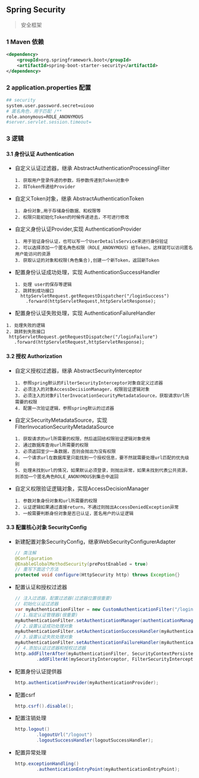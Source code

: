 ## Spring Security
> 安全框架
### 1 Maven 依赖
```xml
<dependency>
    <groupId>org.springframework.boot</groupId>
    <artifactId>spring-boot-starter-security</artifactId>
</dependency>
```
### 2 application.properties 配置
```sh
## security
system.user.password.secret=uiouo
# 匿名角色，用于匹配 /**
role.anonymous=ROLE_ANONYMOUS
#server.servlet.session.timeout=
```
### 3 逻辑
#### 3.1 身份认证 Authentication
- 自定义认证过滤器，继承 AbstractAuthenticationProcessingFilter
  ```
  1. 获取用户登录传递的参数，将参数传递到Token对象中
  2. 将Token传递给Provider
  ```
- 自定义Token对象，继承 AbstractAuthenticationToken
  ```
  1. 身份对象,用于存储身份数据、和权限等
  2. 权限只能初始化Token的时候传递进去，不可进行修改
  ```
- 自定义身份认证Provider,实现 AuthenticationProvider
  ```
  1. 用于验证身份认证，也可以写一个UserDetailsService来进行身份验证
  2. 可以选择添加一个匿名角色权限（ROLE_ANONYMOUS）给Token，这样就可以访问匿名用户能访问的资源
  3. 获取认证的对象和权限(角色集合),创建一个新Token，返回新Token
  ```
- 配置身份认证成功处理，实现 AuthenticationSuccessHandler
  ```
  1. 处理 user的保存等逻辑
  2. 跳转到成功接口
    httpServletRequest.getRequestDispatcher("/loginSuccess")
      .forward(httpServletRequest,httpServletResponse);
  ```
- 配置身份认证失败处理，实现 AuthenticationFailureHandler
 ```
 1. 处理失败的逻辑
 2. 跳转到失败接口
  httpServletRequest.getRequestDispatcher("/loginFailure")
    .forward(httpServletRequest,httpServletResponse);
 ```

#### 3.2 授权 Authorization
- 自定义授权过滤器，继承 AbstractSecurityInterceptor
  ```
  1. 参照spring默认的FilterSecurityInterceptor对象自定义过滤器
  2. 必须注入的对象AccessDecisionManager，权限验证逻辑对象
  3. 必须注入的对象FilterInvocationSecurityMetadataSource，获取请求Url所需要的权限
  4. 配置一次验证逻辑，参照spring默认的过滤器
  ```
- 自定义SecurityMetadataSource，实现FilterInvocationSecurityMetadataSource
  ```
  1. 获取请求的url所需要的权限，然后返回给权限验证逻辑对象使用
  2. 通过数据库查询url所需要的权限
  3. 必须返回至少一条数据，否则会抛出为没有权限
  4. 一个请求url在数据库里只能找到一个授权信息，要不然就需要处理url匹配的优先级别
  5. 处理未找到url的情况，如果默认必须登录，则抛出异常，如果未找到代表公共资源，则添加一个匿名角色ROLE_ANONYMOUS到集合中返回
  ```
- 自定义权限验证逻辑对象，实现AccessDecisionManager
  ```
  1. 参数对象身份对象和url所需要的权限
  2. 认证逻辑如果通过直接return，不通过则抛出AccessDeniedException异常
  3. 一般需要判断身份对象是否已认证，匿名用户的认证逻辑
  ```

#### 3.3 配置核心对象 SecurityConfig
- 新建配置对象SecurityConfig，继承WebSecurityConfigurerAdapter
  ```java
  // 类注解
  @Configuration
  @EnableGlobalMethodSecurity(prePostEnabled = true)
  // 重写下面这个方法
  protected void configure(HttpSecurity http) throws Exception{}
  ```
- 配置认证和授权过滤器
  ```java
  // 注入过滤器，配置过滤器(过滤器位置很重要)
  // 初始化认证过滤器
  var myAuthenticationFilter = new CustomAuthenticationFilter("/login");
  // 1.指定认证管理器(很重要)
  myAuthenticationFilter.setAuthenticationManager(authenticationManagerBean());
  // 2.设置认证成功处理对象
  myAuthenticationFilter.setAuthenticationSuccessHandler(myAuthenticationSuccessHandler);
  // 3.设置认证失败处理对象
  myAuthenticationFilter.setAuthenticationFailureHandler(myAuthenticationFailureHandler);
  // 4.添加认证过滤器和授权过滤器
  http.addFilterAfter(myAuthenticationFilter, SecurityContextPersistenceFilter.class)
          .addFilterAt(mySecurityInterceptor, FilterSecurityInterceptor.class);
  ```
- 配置身份认证提供器
  ```java
  http.authenticationProvider(myAuthenticationProvider);
  ```
- 配置csrf
  ```java
  http.csrf().disable();
  ```
- 配置注销处理
  ```java
  http.logout()
          .logoutUrl("/logout")
          .logoutSuccessHandler(logoutSuccessHandler);
  ```
- 配置异常处理
  ```java
  http.exceptionHandling()
          .authenticationEntryPoint(myAuthenticationEntryPoint);
  ```
